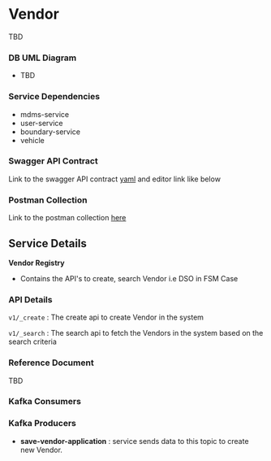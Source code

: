 # Vendor

TBD

### DB UML Diagram

- TBD

### Service Dependencies


- mdms-service
- user-service
- boundary-service
- vehicle



### Swagger API Contract

Link to the swagger API contract [yaml](https://raw.githubusercontent.com/egovernments/municipal-services/master/docs/fsm/Vendor_Registration_Contract.yaml) and editor link like below


### Postman Collection
Link to the postman collection [here](https://www.getpostman.com/collections/2d55f98479499672a23e)


## Service Details

**Vendor Registry**

- Contains the API's to create,  search Vendor i.e DSO in FSM Case




### API Details

`v1/_create` 		: The create api to create Vendor in the system

`v1/_search`		: The search api to fetch the Vendors in the system based on the search criteria



### Reference Document
TBD


### Kafka Consumers


### Kafka Producers


- **save-vendor-application** 			: service sends data to this topic to create new Vendor.